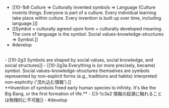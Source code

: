 - [[10-1b6 Culture ⇒ Culturally invented symbols ⇒ Language (Culture invents things. Everyone is part of a culture. Every individual learning take place within culture. Every invention is built up over time, including language.)]]
- [[Symbol = culturally agreed upon form + culturally developed meaning. The core of language is the symbol. Social values-knowledge-structures ⇒ Symbol.]]
- #develop
<br>
- [[10-2g3 Symbols are shaped by social values, social knowledge, and social structures]]
- [[10-2g3a Everything is (or more precisely, became) symbol. Social values-knowledge-structures themselves are symbols represented by non-explicit forms (e.g., traditions and habits) interpreted non-explicitly ('流れ込む情報').]]
<br>
**Invention of symbols freed early human species to infinity. It's like the Big Bang, or the first formation of life.** 
- [[3-1c3a2 情報の起源に触れることは物理的に不可能]]
- #develop
